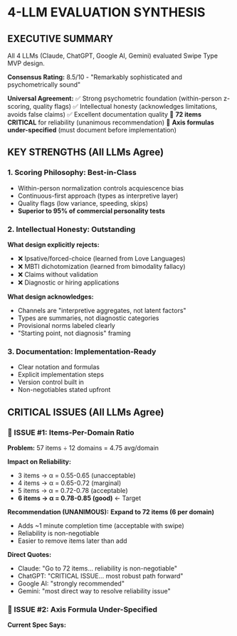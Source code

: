 # 4-LLM EVALUATION SYNTHESIS

## EXECUTIVE SUMMARY
All 4 LLMs (Claude, ChatGPT, Google AI, Gemini) evaluated Swipe Type MVP design.

**Consensus Rating:** 8.5/10 - "Remarkably sophisticated and psychometrically sound"

**Universal Agreement:**
✅ Strong psychometric foundation (within-person z-scoring, quality flags)
✅ Intellectual honesty (acknowledges limitations, avoids false claims)
✅ Excellent documentation quality
🔴 **72 items CRITICAL** for reliability (unanimous recommendation)
🔴 **Axis formulas under-specified** (must document before implementation)

## KEY STRENGTHS (All LLMs Agree)

### 1. Scoring Philosophy: Best-in-Class
- Within-person normalization controls acquiescence bias
- Continuous-first approach (types as interpretive layer)
- Quality flags (low variance, speeding, skips)
- **Superior to 95% of commercial personality tests**

### 2. Intellectual Honesty: Outstanding
**What design explicitly rejects:**
- ❌ Ipsative/forced-choice (learned from Love Languages)
- ❌ MBTI dichotomization (learned from bimodality fallacy)
- ❌ Claims without validation
- ❌ Diagnostic or hiring applications

**What design acknowledges:**
- Channels are "interpretive aggregates, not latent factors"
- Types are summaries, not diagnostic categories
- Provisional norms labeled clearly
- "Starting point, not diagnosis" framing

### 3. Documentation: Implementation-Ready
- Clear notation and formulas
- Explicit implementation steps
- Version control built in
- Non-negotiables stated upfront

## CRITICAL ISSUES (All LLMs Agree)

### 🔴 ISSUE #1: Items-Per-Domain Ratio
**Problem:** 57 items ÷ 12 domains = 4.75 avg/domain

**Impact on Reliability:**
- 3 items → α = 0.55-0.65 (unacceptable)
- 4 items → α = 0.65-0.72 (marginal)
- 5 items → α = 0.72-0.78 (acceptable)
- **6 items → α = 0.78-0.85 (good)** ← Target

**Recommendation (UNANIMOUS):**
**Expand to 72 items (6 per domain)**
- Adds ~1 minute completion time (acceptable with swipe)
- Reliability is non-negotiable
- Easier to remove items later than add

**Direct Quotes:**
- Claude: "Go to 72 items... reliability is non-negotiable"
- ChatGPT: "CRITICAL ISSUE... most robust path forward"
- Google AI: "strongly recommended"
- Gemini: "most direct way to resolve reliability issue"

### 🔴 ISSUE #2: Axis Formula Under-Specified
**Current Spec Says:**
